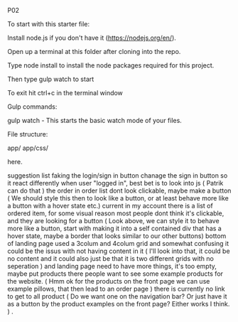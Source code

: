 P02

To start with this starter file:

Install node.js if you don't have it (https://nodejs.org/en/).

Open up a terminal at this folder after cloning into the repo.

Type node install to install the node packages required for this project.

Then type gulp watch to start

To exit hit ctrl+c in the terminal window

Gulp commands:

gulp watch - This starts the basic watch mode of your files.

File structure:

app/
app/css/

here.

suggestion list
faking the login/sign in button
	chanage the sign in button so it react differently when user "logged in", best bet is to look into js
	( Patrik can do that )
the order in order list dont look clickable, maybe make a button
  ( We should style this then to look like a button, or at least behave more like a button with a hover state etc.)
	current in my account there is a list of ordered item, for some visual reason most people dont think it's clickable, and they are looking for a button
	( Look above, we can style it to behave more like a button, start with making it into a self contained div that has a hover state, maybe a border that looks similar to our other buttons)
bottom of landing page used a 3colum and 4colum grid and somewhat confusing
	it could be the issus with not having content in it
	( I'll look into that, it could be no content and it could also just be that it is two different grids with no seperation )
and landing page need to have more things, it's too empty, maybe put products there
	people want to see some example products for the website.
	( Hmm ok for the products on the front page we can use example pillows, that then lead to an order page )
there is currently no link to get to all product
	( Do we want one on the navigation bar? Or just have it as a button by the product examples on the front page? Either works I think. )
	.
